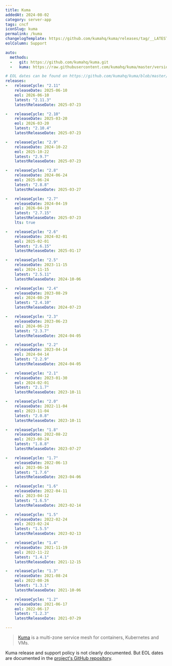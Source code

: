 ```yaml
---
title: Kuma
addedAt: 2024-08-02
category: server-app
tags: cncf
iconSlug: kuma
permalink: /kuma
changelogTemplate: https://github.com/kumahq/kuma/releases/tag/__LATEST__
eolColumn: Support

auto:
  methods:
  -   git: https://github.com/kumahq/kuma.git
  -   kuma: https://raw.githubusercontent.com/kumahq/kuma/master/versions.yml

# EOL dates can be found on https://github.com/kumahq/kuma/blob/master/versions.yml
releases:
-   releaseCycle: "2.11"
    releaseDate: 2025-06-10
    eol: 2026-06-10
    latest: "2.11.3"
    latestReleaseDate: 2025-07-23

-   releaseCycle: "2.10"
    releaseDate: 2025-03-20
    eol: 2026-03-20
    latest: "2.10.4"
    latestReleaseDate: 2025-07-23

-   releaseCycle: "2.9"
    releaseDate: 2024-10-22
    eol: 2025-10-22
    latest: "2.9.7"
    latestReleaseDate: 2025-07-23

-   releaseCycle: "2.8"
    releaseDate: 2024-06-24
    eol: 2025-06-24
    latest: "2.8.8"
    latestReleaseDate: 2025-03-27

-   releaseCycle: "2.7"
    releaseDate: 2024-04-19
    eol: 2026-04-19
    latest: "2.7.15"
    latestReleaseDate: 2025-07-23
    lts: true

-   releaseCycle: "2.6"
    releaseDate: 2024-02-01
    eol: 2025-02-01
    latest: "2.6.15"
    latestReleaseDate: 2025-01-17

-   releaseCycle: "2.5"
    releaseDate: 2023-11-15
    eol: 2024-11-15
    latest: "2.5.11"
    latestReleaseDate: 2024-10-06

-   releaseCycle: "2.4"
    releaseDate: 2023-08-29
    eol: 2024-08-29
    latest: "2.4.10"
    latestReleaseDate: 2024-07-23

-   releaseCycle: "2.3"
    releaseDate: 2023-06-23
    eol: 2024-06-23
    latest: "2.3.7"
    latestReleaseDate: 2024-04-05

-   releaseCycle: "2.2"
    releaseDate: 2023-04-14
    eol: 2024-04-14
    latest: "2.2.9"
    latestReleaseDate: 2024-04-05

-   releaseCycle: "2.1"
    releaseDate: 2023-01-30
    eol: 2024-02-01
    latest: "2.1.7"
    latestReleaseDate: 2023-10-11

-   releaseCycle: "2.0"
    releaseDate: 2022-11-04
    eol: 2023-11-04
    latest: "2.0.8"
    latestReleaseDate: 2023-10-11

-   releaseCycle: "1.8"
    releaseDate: 2022-08-22
    eol: 2023-08-24
    latest: "1.8.8"
    latestReleaseDate: 2023-07-27

-   releaseCycle: "1.7"
    releaseDate: 2022-06-13
    eol: 2023-06-16
    latest: "1.7.6"
    latestReleaseDate: 2023-04-06

-   releaseCycle: "1.6"
    releaseDate: 2022-04-11
    eol: 2023-04-12
    latest: "1.6.5"
    latestReleaseDate: 2023-02-14

-   releaseCycle: "1.5"
    releaseDate: 2022-02-24
    eol: 2023-02-24
    latest: "1.5.5"
    latestReleaseDate: 2023-02-13

-   releaseCycle: "1.4"
    releaseDate: 2021-11-19
    eol: 2022-11-22
    latest: "1.4.1"
    latestReleaseDate: 2021-12-15

-   releaseCycle: "1.3"
    releaseDate: 2021-08-24
    eol: 2022-08-26
    latest: "1.3.1"
    latestReleaseDate: 2021-10-06

-   releaseCycle: "1.2"
    releaseDate: 2021-06-17
    eol: 2022-06-17
    latest: "1.2.3"
    latestReleaseDate: 2021-07-29

---
```


> [Kuma](https://kuma.io/) is a multi-zone service mesh for containers, Kubernetes and VMs.

Kuma release and support policy is not clearly documented. But EOL dates are documented in the [project's GitHub repository](https://github.com/kumahq/kuma/blob/master/versions.yml).
